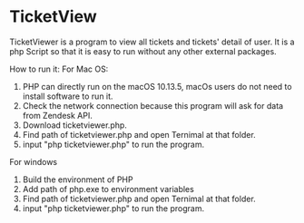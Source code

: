 # TicketView
TicketViewer is a program to view all tickets and tickets' detail of user. It is a php Script so that it is easy to run without any other external packages.

How to run it:
For Mac OS:
1. PHP can directly run on the macOS 10.13.5, macOs users do not need to install software to run it.
2. Check the network connection because this program will ask for data from Zendesk API.
3. Download ticketviewer.php.
4. Find path of ticketviewer.php and open Ternimal at that folder.
5. input "php ticketviewer.php" to run the program.

For windows
1. Build the environment of PHP
2. Add path of php.exe to environment variables
3. Find path of ticketviewer.php and open Ternimal at that folder.
4. input "php ticketviewer.php" to run the program.
